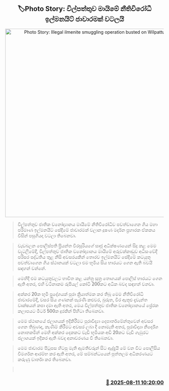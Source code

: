 <p align='center'><b><h2 align='center' title='Photo Story: Illegal ilmenite smuggling operation busted on Wilpattu border'>🏷Photo Story: විල්පත්තුව මායිමේ නීතිවිරෝධී ඉල්මනයිට් ජාවාරමක් වටලයි</h2></b></p>
<p align='center'><img src='https://helakuru.sgp1.cdn.digitaloceanspaces.com/esana/images/lib/ilmanait-wilpattu-jk.jpg' width='600' alt='Photo Story: Illegal ilmenite smuggling operation busted on Wilpattu border'></p>

> විල්පත්තුව ජාතික වනෝද්‍යානය මායිමේ නීතිවිරෝධීව පවත්වාගෙන ගිය මහා පරිමාණ ඉල්මනයිට් සේදීමේ ජාවාරමක් වලාන දූෂණ මර්දන ප්‍රහාරක ඒකකය විසින් පසුගියදා වටලා තිබෙනවා.

> වැඩබලන පොලිස්පති ප්‍රියන්ත වීරසූරියගේ සෘජු අධීක්ෂණයෙන් සිදු කළ මෙම වැටලීමේදී, විල්පත්තුව ජාතික වනෝද්‍යානය මායිමේ අරුවක්කාඩුව අධිසංවේදී පරිසර පද්ධතිය තුළ නිසි අවසරයකින් තොරව ඉල්මනයිට් සේදීමේ කටයුතු පවත්වාගෙන ගිය ස්ථානයක් වටලා එම භූමිය සිය භාරයට ගෙන ඇති බවයි සඳහන් වන්නේ.

> මෙහිදී එම කටයුතුවලට භාවිත කළ යන්ත්‍ර සූත්‍ර තොගයක් පොලිස් භාරයට ගෙන ඇති අතර, එහි වටිනාකම රුපියල් කෝටි 200කට අධික බවද සඳහන් වනවා.

> අක්කර 20ක භූමි ප්‍රදේශයක් පුරා ක්‍රියාත්මක කර තිබූ මෙම නීතිවිරෝධී ජාවාරමේදී, වසර සිය ගණනක් පැරණි කළුවර, බුරුත, වීර ඇතුළු දැවැන්ත වෘක්ෂයන් කපා දමා ඇති අතර, මෙය විල්පත්තුව ජාතික වනෝද්‍යානයේ ප්‍රේරක කලාපයට මීටර් 500ක දුරකින් පිහිටා තිබෙනවා.

> මෙම ස්ථානයේ ජලාශයක් ඉදිකිරීමට පුරාවිද්‍යා දෙපාර්තමේන්තුවෙන් අවසර ගෙන තිබුණද, කැණීම් කිරීමට අවසර ලබා දී නොමැති අතර, පුරාවිද්‍යා නිර්දේශ නොතකමින් මෙහි අක්කර දෙකකට වැඩි භූමියක අඩි 20කට වැඩි ගැඹුරට ජලාශයක් ඉදිකර ඇති බවද අනාවරණය වී තිබෙනවා.

> මෙම ජාවාරම පිටුපස හිටපු මැති ඇමතිවරුන් සිට ඇද්දැයි මේ වන විට පොලීසිය විමර්ශන ආරම්භ කර ඇති අතර, මේ සම්බන්ධයෙන් පුත්තලම අධිකරණයට කරුණු වාර්තා කර තිබෙනවා.

>  



<h3 align='right'><a href='https://www.helakuru.lk/esana/p/112585/'>📅 2025-08-11 10:20:00</a></h3>
